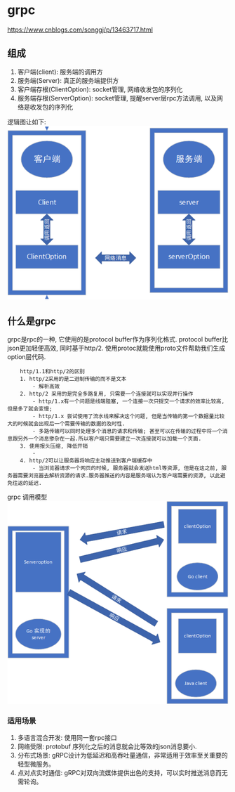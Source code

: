 # grpc
https://www.cnblogs.com/songgj/p/13463717.html
## 组成
1. 客户端(client): 服务端的调用方
2. 服务端(Server): 真正的服务端提供方
3. 客户端存根(ClientOption): socket管理, 网络收发包的序列化
4. 服务端存根(ServerOption): socket管理, 提醒server层rpc方法调用, 以及网络是收发包的序列化  

逻辑图让如下:
![](./rpc%E9%80%BB%E8%BE%91%E5%9B%BE.png)
## 什么是grpc
grpc是rpc的一种, 它使用的是protocol buffer作为序列化格式. protocol buffer比json更加轻便高效, 同时基于http/2. 使用protoc就能使用proto文件帮助我们生成option层代码.

```
    http/1.1和http/2的区别
    1. http/2采用的是二进制传输的而不是文本
        - 解析高效
    2. http/2 采用的是完全多路复用, 只需要一个连接就可以实现并行操作
        - http/1.x有一个问题是线端阻塞, 一个连接一次只提交一个请求的效率比较高, 但是多了就会变慢;
        - http/1.x 尝试使用了流水线来解决这个问题, 但是当传输的第一个数据量比较大的时候就会出现后一个需要传输的数据的及时性.
        - 多路传输可以同时处理多个消息的请求和传输; 甚至可以在传输的过程中将一个消息跟另外一个消息掺杂在一起.所以客户端只需要建立一次连接就可以加载一个页面.
    3. 使用报头压缩, 降低开销 
        - 
    4. http/2可以让服务器将响应主动推送到客户端缓存中
        - 当浏览器请求一个网页的时候, 服务器就会发送html等资源, 但是在这之前, 服务器需要浏览器去解析资源的请求.服务器推送的内容是服务端认为客户端需要的资源, 以此避免往返的延迟.   
```
grpc 调用模型
![](./grpc%E8%B0%83%E7%94%A8%E6%A8%A1%E5%9E%8B.png)
### 适用场景
1. 多语言混合开发: 使用同一套rpc接口
2. 网络受限: protobuf 序列化之后的消息就会比等效的json消息要小.
3. 分布式场景: gRPC设计为低延迟和高吞吐量通信，非常适用于效率至关重要的轻型微服务。
4. 点对点实时通信: gRPC对双向流媒体提供出色的支持，可以实时推送消息而无需轮询。
